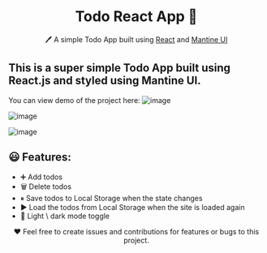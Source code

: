 <h1 align="center">Todo React App  📝</h1>  
<p align="center">
  🖊️ A simple Todo App built using <a href="https://reactjs.org/">React</a> and <a href="https://mantine.dev/">Mantine UI</a>
</p>

## This is a super simple Todo App built using React.js and styled using Mantine UI.

You can view demo of the project here: 
![image](https://user-images.githubusercontent.com/106313229/209937687-d95db62d-cac7-4c2d-8feb-7b0cba39ae27.png)

![image](https://user-images.githubusercontent.com/106313229/209937907-8f6a5412-3bfc-4d4d-8944-0a4bc27946eb.png)

![image](https://user-images.githubusercontent.com/106313229/209937936-aff9be9c-1f39-4d4b-9320-53709912f379.png)

## 😃 Features:

- ➕ Add todos
- 🗑️ Delete todos
- ⏸ Save todos to Local Storage when the state changes
- ▶️ Load the todos from Local Storage when the site is loaded again
- 🌙 Light \ dark mode toggle

<p align="center">
  ❤️ Feel free to create issues and contributions for features or bugs to this project.
</p>
